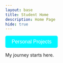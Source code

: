 ```yaml
---
layout: base
title: Student Home 
description: Home Page
hide: true
---
```


<style>
    /* Style for the dropdown container */
    .dropdown {
        position: relative;
        display: inline-block;
    }

    /* Style for the dropdown button */
    .dropdown-button {
        background-color: #00f5ff;
        color: white;
        padding: 10px 20px;
        font-size: 16px;
        border: none;
        cursor: pointer;
        border-radius: 5px;
    }

    /* Dropdown menu container */
    .dropdown-content {
        display: none;
        position: absolute;
        background-color: #f9f9f9;
        min-width: 200px;
        box-shadow: 0px 8px 16px 0px rgba(0,0,0,0.2);
        z-index: 1;
        border-radius: 5px;
        margin-top: 5px; /* Adjust for better placement */
    }

    /* Dropdown menu items */
    .dropdown-content a {
        color: black;
        padding: 12px 16px;
        text-decoration: none;
        display: block;
        border-radius: 5px;
    }

    /* Change color on hover */
    .dropdown-content a:hover {
        background-color: #ddd;
    }

    /* Show the dropdown menu on hover */
    .dropdown:hover .dropdown-content {
        display: block;
    }

    /* Style for the dropdown button when menu is shown */
    .dropdown:hover .dropdown-button {
        background-color: #00aaff;
    }
</style>

<div class="dropdown">
    <button class="dropdown-button">Personal Projects</button>
    <div class="dropdown-content">
        <a href="{{site.baseurl}}/game">Play My Game</a>
        <a href="{{site.baseurl}}/devops/python">One Fruit codes</a>
        <!-- Add more links as needed -->
    </div>
</div>

My journey starts here.
